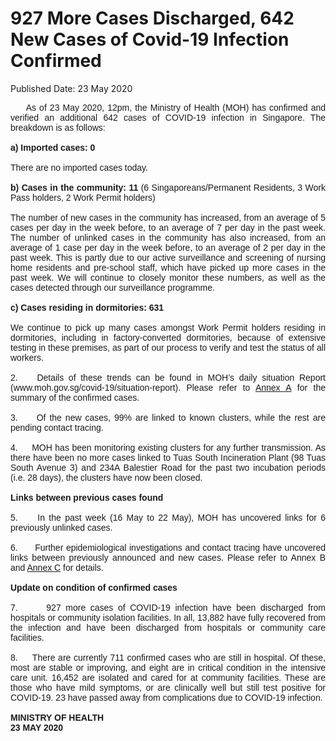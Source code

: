 <html>
    <meta http-equiv="Content-Type" content="text/html; charset=utf-8"/>
    <meta charset="utf-8"/>
    <title>927 More Cases Discharged, 642 New Cases of Covid-19 Infection Confirmed</title>
    <body><h1>927 More Cases Discharged, 642 New Cases of Covid-19 Infection Confirmed</h1>
    <p>Published Date: 23 May 2020</p> <div style="text-align: justify;"><span style="font-family: Arial; font-size: 14px;">&nbsp; &nbsp;&nbsp; As of 23 May 2020, 12pm, the Ministry of Health (MOH) has confirmed and verified an additional 642 cases of COVID-19 infection in Singapore. The breakdown is as follows:<br><br></span><span style="font-family: Arial; font-size: 14px;"><strong>a)&nbsp;Imported cases: 0<br></strong><br></span><span style="font-family: Arial; font-size: 14px;">There are no imported cases today.<br><br></span><span style="font-family: Arial; font-size: 14px;"><strong>b)&nbsp;Cases in the community: 11</strong> (6 Singaporeans/Permanent Residents, 3 Work Pass holders, 2 Work Permit holders)<br><br></span><span style="font-family: Arial; font-size: 14px;">The number of new cases in the community has increased, from an average of 5 cases per day in the week before, to an average of 7 per day in the past week. The number of unlinked cases in the community has also increased, from an average of 1 case per day in the week before, to an average of 2 per day in the past week. This is partly due to our active surveillance and screening of nursing home residents and pre-school staff, which have picked up more cases in the past week. We will continue to closely monitor these numbers, as well as the cases detected through our surveillance programme.<br><br><strong></strong></span><span style="font-family: Arial; font-size: 14px;"><strong>c)&nbsp;Cases residing in dormitories: 631<br></strong><br></span><span style="font-family: Arial; font-size: 14px;">We continue to pick up many cases amongst Work Permit holders residing in dormitories, including in factory-converted dormitories, because of extensive testing in these premises, as part of our process to verify and test the status of all workers. <br><br></span><span style="font-family: Arial; font-size: 14px;">2. &nbsp;&nbsp; Details of these trends can be found in MOH’s daily situation Report (www.moh.gov.sg/covid-19/situation-report). Please refer to <a title="Annex A" href="/docs/librariesprovider5/pressroom/press-releases/moh-press-release---annex-a-(23-may-2020).pdf?sfvrsn=1e8e65_0">Annex A</a>&nbsp;for the summary of the confirmed cases. <br><br></span><span style="font-family: Arial; font-size: 14px;">3. &nbsp; &nbsp; Of the new cases, 99% are linked to known clusters, while the rest are pending contact tracing.<br><br></span><span style="font-family: Arial; font-size: 14px;">4. &nbsp; &nbsp; MOH has been monitoring existing clusters for any further transmission. As there have been no more cases linked to Tuas South Incineration Plant (98 Tuas South Avenue 3) and 234A Balestier Road for the past two incubation periods (i.e. 28 days), the clusters have now been closed.<br><br><strong></strong></span><span style="font-family: Arial; font-size: 14px;"><strong>Links between previous cases found<br></strong><br></span><span style="font-family: Arial; font-size: 14px;">5. &nbsp; &nbsp; In the past week (16 May to 22 May), MOH has uncovered links for 6 previously unlinked cases. <br><br></span><span style="font-family: Arial; font-size: 14px;">6. &nbsp; &nbsp;&nbsp; Further epidemiological investigations and contact tracing have uncovered links between previously announced and new cases. Please refer to Annex B and <a title="Annex C" href="/docs/librariesprovider5/pressroom/press-releases/moh-press-release---annex-c-(23-may-2020).pdf?sfvrsn=d37093a0_0">Annex C</a>&nbsp;for details.<br><br><strong></strong></span><span style="font-family: Arial; font-size: 14px;"><strong>Update on condition of confirmed cases<br></strong><br></span><span style="font-family: Arial; font-size: 14px;">7. &nbsp; &nbsp;&nbsp; 927 more cases of COVID-19 infection have been discharged from hospitals or community isolation facilities. In all, 13,882 have fully recovered from the infection and have been discharged from hospitals or community care facilities. <br><br></span><span style="font-family: Arial; font-size: 14px;">8. &nbsp; &nbsp; There are currently 711 confirmed cases who are still in hospital. Of these, most are stable or improving, and eight are in critical condition in the intensive care unit. 16,452 are isolated and cared for at community facilities. These are those who have mild symptoms, or are clinically well but still test positive for COVID-19. 23 have passed away from complications due to COVID-19 infection. </span></div><div style="text-align: justify;"><span style="font-family: Arial;"><span style="font-size: 14px;"><br><strong>MINISTRY OF HEALTH<br>23 MAY 2020</strong></span></span></div><br></body>
</html>